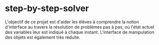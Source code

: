 # step-by-step-solver

L'objectif de ce projet est d'aider les élèves à comprendre la notion d'interface au travers la résolution de problèmes pas à pas, où l'état actuel des variables leur est indiqué à chaque instant. L'interface de manipulation des objets est également très réduite. 
